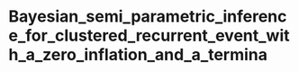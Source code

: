 # Bayesian_semi_parametric_inference_for_clustered_recurrent_event_with_a_zero_inflation_and_a_termina